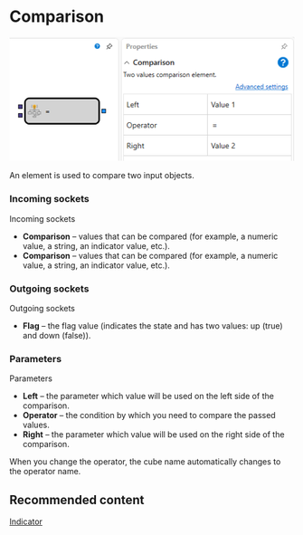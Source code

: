 # Comparison

![Designer Comparison 00](../../../../../../images/designer_comparison_00.png)

An element is used to compare two input objects.

### Incoming sockets

Incoming sockets

- **Comparison** – values that can be compared (for example, a numeric value, a string, an indicator value, etc.).
- **Comparison** – values that can be compared (for example, a numeric value, a string, an indicator value, etc.).

### Outgoing sockets

Outgoing sockets

- **Flag** – the flag value (indicates the state and has two values: up (true) and down (false)).

### Parameters

Parameters

- **Left** – the parameter which value will be used on the left side of the comparison.
- **Operator** – the condition by which you need to compare the passed values.
- **Right** – the parameter which value will be used on the right side of the comparison.

When you change the operator, the cube name automatically changes to the operator name.

## Recommended content

[Indicator](indicator.md)
